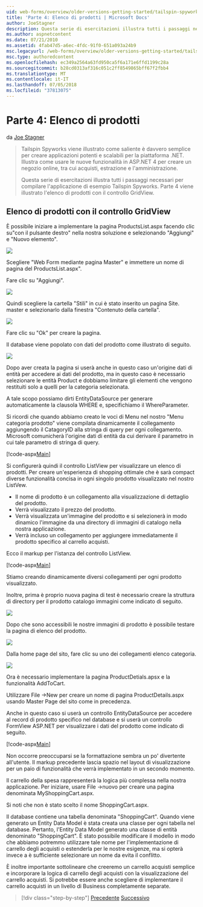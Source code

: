 ```yaml
---
uid: web-forms/overview/older-versions-getting-started/tailspin-spyworks/tailspin-spyworks-part-4
title: 'Parte 4: Elenco di prodotti | Microsoft Docs'
author: JoeStagner
description: Questa serie di esercitazioni illustra tutti i passaggi necessari per compilare l'applicazione di esempio Tailspin Spyworks. Parte 4 illustra l'elenco di prodotti con GridView Contr....
ms.author: aspnetcontent
ms.date: 07/21/2010
ms.assetid: 4fab47d5-a6ec-4fdc-91f0-651a093a24b9
msc.legacyurl: /web-forms/overview/older-versions-getting-started/tailspin-spyworks/tailspin-spyworks-part-4
msc.type: authoredcontent
ms.openlocfilehash: ec349a2564a63fd950ca5f6a171e6ffd1199c28a
ms.sourcegitcommit: b28cd0313af316c051c2ff8549865bff67f2fbb4
ms.translationtype: MT
ms.contentlocale: it-IT
ms.lasthandoff: 07/05/2018
ms.locfileid: "37813075"
---
```

<a name="part-4-listing-products"></a>Parte 4: Elenco di prodotti
====================
da [Joe Stagner](https://github.com/JoeStagner)

> Tailspin Spyworks viene illustrato come saliente è davvero semplice per creare applicazioni potenti e scalabili per la piattaforma .NET. Illustra come usare le nuove funzionalità in ASP.NET 4 per creare un negozio online, tra cui acquisti, estrazione e l'amministrazione.
> 
> Questa serie di esercitazioni illustra tutti i passaggi necessari per compilare l'applicazione di esempio Tailspin Spyworks. Parte 4 viene illustrato l'elenco di prodotti con il controllo GridView.


## <a id="_Toc260221670"></a>  Elenco di prodotti con il controllo GridView

È possibile iniziare a implementare la pagina ProductsList.aspx facendo clic su"con il pulsante destro" nella nostra soluzione e selezionando "Aggiungi" e "Nuovo elemento".

![](tailspin-spyworks-part-4/_static/image1.jpg)

Scegliere "Web Form mediante pagina Master" e immettere un nome di pagina del ProductsList.aspx".

Fare clic su "Aggiungi".

![](tailspin-spyworks-part-4/_static/image2.jpg)

Quindi scegliere la cartella "Stili" in cui è stato inserito un pagina Site. master e selezionarlo dalla finestra "Contenuto della cartella".

![](tailspin-spyworks-part-4/_static/image3.jpg)

Fare clic su "Ok" per creare la pagina.

Il database viene popolato con dati del prodotto come illustrato di seguito.

![](tailspin-spyworks-part-4/_static/image4.jpg)

Dopo aver creata la pagina si userà anche in questo caso un'origine dati di entità per accedere ai dati del prodotto, ma in questo caso è necessario selezionare le entità Product e dobbiamo limitare gli elementi che vengono restituiti solo a quelli per la categoria selezionata.

A tale scopo possiamo dirti EntityDataSource per generare automaticamente la clausola WHERE e, specifichiamo il WhereParameter.

Si ricordi che quando abbiamo creato le voci di Menu nel nostro "Menu categoria prodotto" viene compilata dinamicamente il collegamento aggiungendo il CatagoryID alla stringa di query per ogni collegamento. Microsoft comunicherà l'origine dati di entità da cui derivare il parametro in cui tale parametro di stringa di query.

[!code-aspx[Main](tailspin-spyworks-part-4/samples/sample1.aspx)]

Si configurerà quindi il controllo ListView per visualizzare un elenco di prodotti. Per creare un'esperienza di shopping ottimale che è sarà compact diverse funzionalità concisa in ogni singolo prodotto visualizzato nel nostro ListVew.

- Il nome di prodotto è un collegamento alla visualizzazione di dettaglio del prodotto.
- Verrà visualizzato il prezzo del prodotto.
- Verrà visualizzata un'immagine del prodotto e si selezionerà in modo dinamico l'immagine da una directory di immagini di catalogo nella nostra applicazione.
- Verrà incluso un collegamento per aggiungere immediatamente il prodotto specifico al carrello acquisti.

Ecco il markup per l'istanza del controllo ListView.

[!code-aspx[Main](tailspin-spyworks-part-4/samples/sample2.aspx)]

Stiamo creando dinamicamente diversi collegamenti per ogni prodotto visualizzato.

Inoltre, prima è proprio nuova pagina di test è necessario creare la struttura di directory per il prodotto catalogo immagini come indicato di seguito.

![](tailspin-spyworks-part-4/_static/image1.png)

Dopo che sono accessibili le nostre immagini di prodotto è possibile testare la pagina di elenco del prodotto.

![](tailspin-spyworks-part-4/_static/image5.jpg)

Dalla home page del sito, fare clic su uno dei collegamenti elenco categoria.

![](tailspin-spyworks-part-4/_static/image6.jpg)

Ora è necessario implementare la pagina ProductDetials.apsx e la funzionalità AddToCart.

Utilizzare File -&gt;New per creare un nome di pagina ProductDetails.aspx usando Master Page del sito come in precedenza.

Anche in questo caso si userà un controllo EntityDataSource per accedere al record di prodotto specifico nel database e si userà un controllo FormView ASP.NET per visualizzare i dati del prodotto come indicato di seguito.

[!code-aspx[Main](tailspin-spyworks-part-4/samples/sample3.aspx)]

Non occorre preoccuparsi se la formattazione sembra un po' divertente all'utente. Il markup precedente lascia spazio nel layout di visualizzazione per un paio di funzionalità che verrà implementato in un secondo momento.

Il carrello della spesa rappresenterà la logica più complessa nella nostra applicazione. Per iniziare, usare File -&gt;nuovo per creare una pagina denominata MyShoppingCart.aspx.

Si noti che non è stato scelto il nome ShoppingCart.aspx.

Il database contiene una tabella denominata "ShoppingCart". Quando viene generato un Entity Data Model è stata creata una classe per ogni tabella nel database. Pertanto, l'Entity Data Model generato una classe di entità denominato "ShoppingCart". È stato possibile modificare il modello in modo che abbiamo potremmo utilizzare tale nome per l'implementazione di carrello degli acquisti o estenderla per le nostre esigenze, ma si opterà invece a è sufficiente selezionare un nome da evita il conflitto.

È inoltre importante sottolineare che creeremo un carrello acquisti semplice e incorporare la logica di carrello degli acquisti con la visualizzazione del carrello acquisti. Si potrebbe essere anche scegliere di implementare il carrello acquisti in un livello di Business completamente separate.

> [!div class="step-by-step"]
> [Precedente](tailspin-spyworks-part-3.md)
> [Successivo](tailspin-spyworks-part-5.md)
